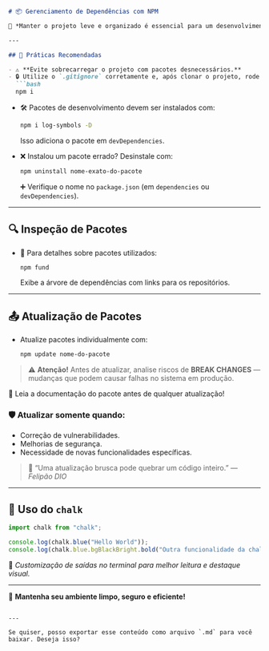 
````markdown
# 📦 Gerenciamento de Dependências com NPM

🎯 *Manter o projeto leve e organizado é essencial para um desenvolvimento saudável.*

---

## 🚧 Práticas Recomendadas

- ⚠️ **Evite sobrecarregar o projeto com pacotes desnecessários.**
- 🔒 Utilize o `.gitignore` corretamente e, após clonar o projeto, rode:
  ```bash
  npm i
````

* 🛠️ Pacotes de desenvolvimento devem ser instalados com:

  ```bash
  npm i log-symbols -D
  ```

  Isso adiciona o pacote em `devDependencies`.

* ❌ Instalou um pacote errado? Desinstale com:

  ```bash
  npm uninstall nome-exato-do-pacote
  ```

  ➕ Verifique o nome no `package.json` (em `dependencies` ou `devDependencies`).

---

## 🔍 Inspeção de Pacotes

* 📡 Para detalhes sobre pacotes utilizados:

  ```bash
  npm fund
  ```

  Exibe a árvore de dependências com links para os repositórios.

---

## 📤 Atualização de Pacotes

* Atualize pacotes individualmente com:

  ```bash
  npm update nome-do-pacote
  ```

> ⚠️ **Atenção!**
> Antes de atualizar, analise riscos de **BREAK CHANGES** — mudanças que podem causar falhas no sistema em produção.

📘 Leia a documentação do pacote antes de qualquer atualização!

### 🛡️ Atualizar somente quando:

* Correção de vulnerabilidades.
* Melhorias de segurança.
* Necessidade de novas funcionalidades específicas.

> 💬 “Uma atualização brusca pode quebrar um código inteiro.”
> — *Felipão DIO*

---

## 🎨 Uso do `chalk`

```js
import chalk from "chalk";

console.log(chalk.blue("Hello World"));
console.log(chalk.blue.bgBlackBright.bold("Outra funcionalidade da chalk."));
```

📌 *Customização de saídas no terminal para melhor leitura e destaque visual.*

---

🚀 **Mantenha seu ambiente limpo, seguro e eficiente!**

```

---

Se quiser, posso exportar esse conteúdo como arquivo `.md` para você baixar. Deseja isso?
```
